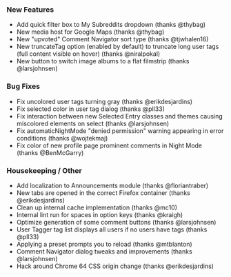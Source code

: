 
### New Features

- Add quick filter box to My Subreddits dropdown (thanks @thybag)
- New media host for Google Maps (thanks @thybag)
- New "upvoted" Comment Navigator sort type (thanks @tjwhalen16)
- New truncateTag option (enabled by default) to truncate long user tags (full content visible on hover) (thanks @niralpokal)
- New button to switch image albums to a flat filmstrip (thanks @larsjohnsen)

### Bug Fixes

- Fix uncolored user tags turning gray (thanks @erikdesjardins)
- Fix selected color in user tag dialog (thanks @pll33)
- Fix interaction between new Selected Entry classes and themes causing miscolored elements on select (thanks @larsjohnsen)
- Fix automaticNightMode "denied permission" warning appearing in error conditions (thanks @wojtekmaj)
- Fix color of new profile page prominent comments in Night Mode (thanks @BenMcGarry)

### Housekeeping / Other

- Add localization to Announcements module (thanks @floriantraber)
- New tabs are opened in the correct Firefox container (thanks @erikdesjardins)
- Clean up internal cache implementation (thanks @mc10)
- Internal lint run for spaces in option keys (thanks @kraigh)
- Optimize generation of some comment buttons (thanks @larsjohnsen)
- User Tagger tag list displays all users if no users have tags (thanks @pll33)
- Applying a preset prompts you to reload (thanks @mtblanton)
- Comment Navigator dialog tweaks and improvements (thanks @larsjohnsen)
- Hack around Chrome 64 CSS origin change (thanks @erikdesjardins)
